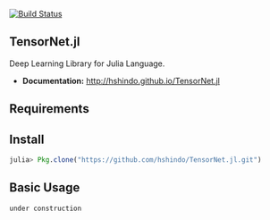 [![Build Status](https://travis-ci.org/hshindo/TensorNet.jl.svg?branch=master)](https://travis-ci.org/hshindo/TensorNet.jl)

## TensorNet.jl
Deep Learning Library for Julia Language.

- **Documentation:** <http://hshindo.github.io/TensorNet.jl>

## Requirements

## Install
```julia
julia> Pkg.clone("https://github.com/hshindo/TensorNet.jl.git")
```

## Basic Usage
```julia
under construction
```
